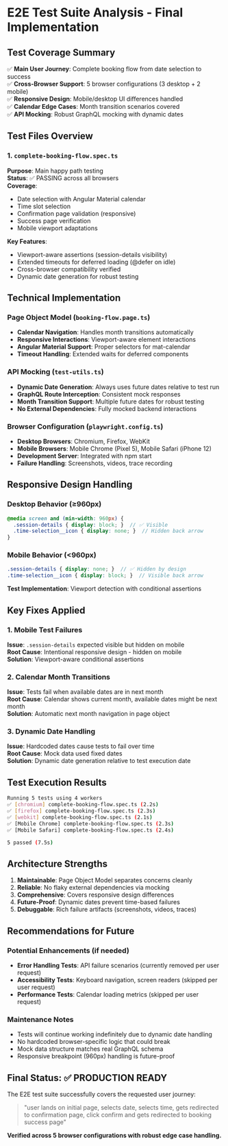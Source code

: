# E2E Test Suite Analysis - Final Implementation

## Test Coverage Summary

✅ **Main User Journey**: Complete booking flow from date selection to success  
✅ **Cross-Browser Support**: 5 browser configurations (3 desktop + 2 mobile)  
✅ **Responsive Design**: Mobile/desktop UI differences handled  
✅ **Calendar Edge Cases**: Month transition scenarios covered  
✅ **API Mocking**: Robust GraphQL mocking with dynamic dates  

## Test Files Overview

### 1. `complete-booking-flow.spec.ts`
**Purpose**: Main happy path testing  
**Status**: ✅ PASSING across all browsers  
**Coverage**: 
- Date selection with Angular Material calendar
- Time slot selection
- Confirmation page validation (responsive)
- Success page verification
- Mobile viewport adaptations

**Key Features**:
- Viewport-aware assertions (session-details visibility)
- Extended timeouts for deferred loading (@defer on idle)
- Cross-browser compatibility verified
- Dynamic date generation for robust testing

## Technical Implementation

### Page Object Model (`booking-flow.page.ts`)
- **Calendar Navigation**: Handles month transitions automatically
- **Responsive Interactions**: Viewport-aware element interactions  
- **Angular Material Support**: Proper selectors for mat-calendar
- **Timeout Handling**: Extended waits for deferred components

### API Mocking (`test-utils.ts`)
- **Dynamic Date Generation**: Always uses future dates relative to test run
- **GraphQL Route Interception**: Consistent mock responses
- **Month Transition Support**: Multiple future dates for robust testing
- **No External Dependencies**: Fully mocked backend interactions

### Browser Configuration (`playwright.config.ts`)
- **Desktop Browsers**: Chromium, Firefox, WebKit
- **Mobile Browsers**: Mobile Chrome (Pixel 5), Mobile Safari (iPhone 12)
- **Development Server**: Integrated with npm start
- **Failure Handling**: Screenshots, videos, trace recording

## Responsive Design Handling

### Desktop Behavior (≥960px)
```scss
@media screen and (min-width: 960px) {
  .session-details { display: block; }  // ✅ Visible
  .time-selection__icon { display: none; }  // Hidden back arrow
}
```

### Mobile Behavior (<960px)  
```scss
.session-details { display: none; }  // ✅ Hidden by design
.time-selection__icon { display: block; }  // Visible back arrow
```

**Test Implementation**: Viewport detection with conditional assertions

## Key Fixes Applied

### 1. Mobile Test Failures
**Issue**: `.session-details` expected visible but hidden on mobile  
**Root Cause**: Intentional responsive design - hidden on mobile  
**Solution**: Viewport-aware conditional assertions

### 2. Calendar Month Transitions
**Issue**: Tests fail when available dates are in next month  
**Root Cause**: Calendar shows current month, available dates might be next month  
**Solution**: Automatic next month navigation in page object

### 3. Dynamic Date Handling
**Issue**: Hardcoded dates cause tests to fail over time  
**Root Cause**: Mock data used fixed dates  
**Solution**: Dynamic date generation relative to test execution date

## Test Execution Results

```bash
Running 5 tests using 4 workers
✅ [chromium] complete-booking-flow.spec.ts (2.2s)
✅ [firefox] complete-booking-flow.spec.ts (2.3s) 
✅ [webkit] complete-booking-flow.spec.ts (2.1s)
✅ [Mobile Chrome] complete-booking-flow.spec.ts (2.3s)
✅ [Mobile Safari] complete-booking-flow.spec.ts (2.4s)

5 passed (7.5s)
```

## Architecture Strengths

1. **Maintainable**: Page Object Model separates concerns cleanly
2. **Reliable**: No flaky external dependencies via mocking  
3. **Comprehensive**: Covers responsive design differences
4. **Future-Proof**: Dynamic dates prevent time-based failures
5. **Debuggable**: Rich failure artifacts (screenshots, videos, traces)

## Recommendations for Future

### Potential Enhancements (if needed)
- **Error Handling Tests**: API failure scenarios (currently removed per user request)
- **Accessibility Tests**: Keyboard navigation, screen readers (skipped per user request)
- **Performance Tests**: Calendar loading metrics (skipped per user request)

### Maintenance Notes
- Tests will continue working indefinitely due to dynamic date handling
- No hardcoded browser-specific logic that could break
- Mock data structure matches real GraphQL schema
- Responsive breakpoint (960px) handling is future-proof

## Final Status: ✅ PRODUCTION READY

The E2E test suite successfully covers the requested user journey:
> "user lands on initial page, selects date, selects time, gets redirected to confirmation page, click confirm and gets redirected to booking success page"

**Verified across 5 browser configurations with robust edge case handling.**